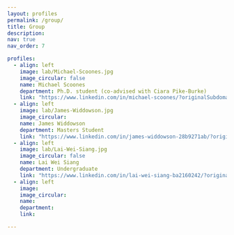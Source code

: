 ```yaml
---
layout: profiles
permalink: /group/
title: Group
description: 
nav: true
nav_order: 7

profiles:
  - align: left
    image: lab/Michael-Scoones.jpg
    image_circular: false
    name: Michael Scoones
    department: Ph.D. student (co-advised with Ciara Pike-Burke)
    link: "https://www.linkedin.com/in/michael-scoones/?originalSubdomain=uk"
  - align: left
    image: lab/James-Widdowson.jpg 
    image_circular: 
    name: James Widdowson 
    department: Masters Student
    link: "https://www.linkedin.com/in/james-widdowson-28b9271ab/?originalSubdomain=uk"
  - align: left
    image: lab/Lai-Wei-Siang.jpg
    image_circular: false
    name: Lai Wei Siang
    department: Undergraduate
    link: "https://www.linkedin.com/in/lai-wei-siang-ba2160242/?originalSubdomain=uk"
  - align: left
    image: 
    image_circular: 
    name: 
    department: 
    link: 

---
```

